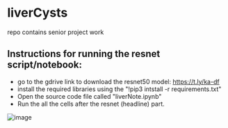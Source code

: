 # liverCysts
repo contains senior project work 
## Instructions for running the resnet script/notebook:
- go to the gdrive link to download the resnet50 model: https://t.ly/ka-df
- install the required libraries using the "!pip3 intstall -r requirements.txt"
- Open the source code file called "liverNote.ipynb"
- Run the all the cells after the resnet (headline) part.

![image](https://github.com/AzwadFawadHasan/liverCysts/assets/106096161/a552c84c-6712-46c4-adaf-4164bedd65b1)

